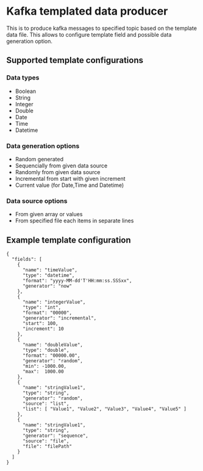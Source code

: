 # Kafka templated data producer

This is to produce kafka messages to specified topic based on the template data file. This allows to configure template field and possible data generation option.

## Supported template configurations
### Data types
* Boolean
* String 
* Integer
* Double
* Date
* Time
* Datetime

### Data generation options

* Random generated
* Sequencially from given data source
* Randomly from given data source
* Incremental from start with given increment
* Current value (for Date,Time and Datetime)

### Data source options

* From given array or values
* From specified file each items in separate lines

## Example template configuration
```
{
  "fields": [
    {
      "name": "timeValue",
      "type": "datetime",
      "format": "yyyy-MM-dd'T'HH:mm:ss.SSSxx",
      "generator": "now"
    },
    {
      "name": "integerValue",
      "type": "int",
      "format": "00000",
      "generator": "incremental",
      "start": 100,
      "increment": 10
    },
    {
      "name": "doubleValue",
      "type": "double",
      "format": "00000.00",
      "generator": "random",
      "min": -1000.00,
      "max":  1000.00
    },
    {
      "name": "stringValue1",
      "type": "string",
      "generator": "random",
      "source": "list",
      "list": [ "Value1", "Value2", "Value3", "Value4", "Value5" ]
    },
    {
      "name": "stringValue1",
      "type": "string",
      "generator": "sequence",
      "source": "file",
      "file": "filePath"
    }
  ]
}
```
